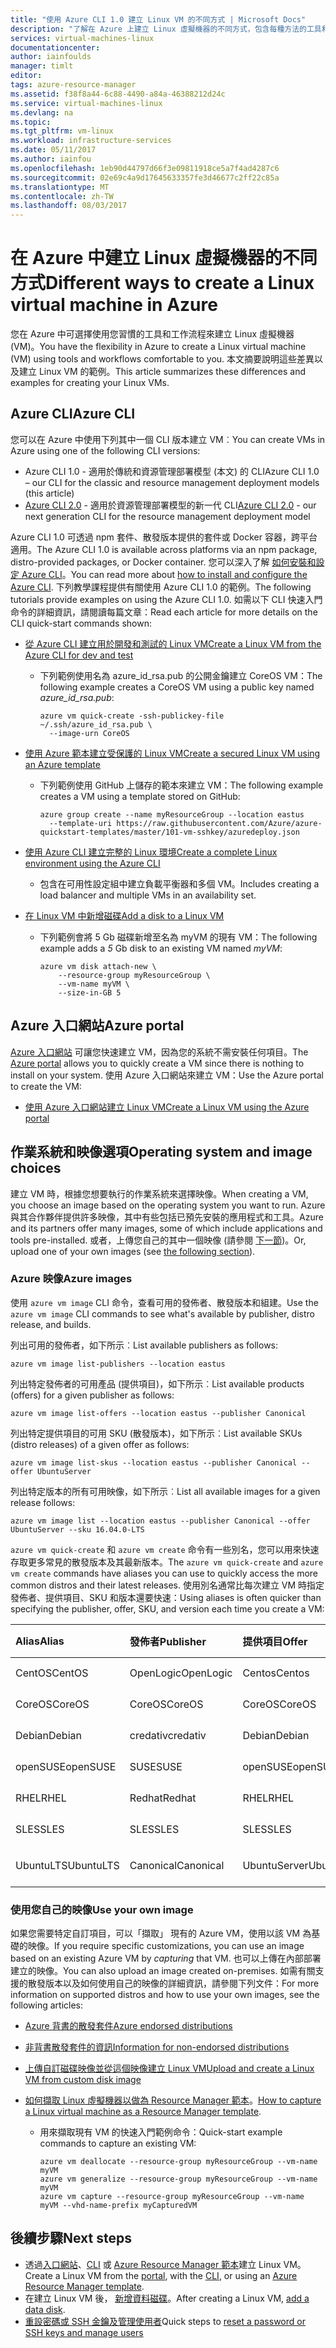 ```yaml
---
title: "使用 Azure CLI 1.0 建立 Linux VM 的不同方式 | Microsoft Docs"
description: "了解在 Azure 上建立 Linux 虛擬機器的不同方式，包含每種方法的工具和教學課程連結。"
services: virtual-machines-linux
documentationcenter: 
author: iainfoulds
manager: timlt
editor: 
tags: azure-resource-manager
ms.assetid: f38f8a44-6c88-4490-a84a-46388212d24c
ms.service: virtual-machines-linux
ms.devlang: na
ms.topic: 
ms.tgt_pltfrm: vm-linux
ms.workload: infrastructure-services
ms.date: 05/11/2017
ms.author: iainfou
ms.openlocfilehash: 1eb90d44797d66f3e09811918ce5a7f4ad4287c6
ms.sourcegitcommit: 02e69c4a9d17645633357fe3d46677c2ff22c85a
ms.translationtype: MT
ms.contentlocale: zh-TW
ms.lasthandoff: 08/03/2017
---
```

# <a name="different-ways-to-create-a-linux-virtual-machine-in-azure"></a><span data-ttu-id="3609b-103">在 Azure 中建立 Linux 虛擬機器的不同方式</span><span class="sxs-lookup"><span data-stu-id="3609b-103">Different ways to create a Linux virtual machine in Azure</span></span>
<span data-ttu-id="3609b-104">您在 Azure 中可選擇使用您習慣的工具和工作流程來建立 Linux 虛擬機器 (VM)。</span><span class="sxs-lookup"><span data-stu-id="3609b-104">You have the flexibility in Azure to create a Linux virtual machine (VM) using tools and workflows comfortable to you.</span></span> <span data-ttu-id="3609b-105">本文摘要說明這些差異以及建立 Linux VM 的範例。</span><span class="sxs-lookup"><span data-stu-id="3609b-105">This article summarizes these differences and examples for creating your Linux VMs.</span></span>

## <a name="azure-cli"></a><span data-ttu-id="3609b-106">Azure CLI</span><span class="sxs-lookup"><span data-stu-id="3609b-106">Azure CLI</span></span>
<span data-ttu-id="3609b-107">您可以在 Azure 中使用下列其中一個 CLI 版本建立 VM︰</span><span class="sxs-lookup"><span data-stu-id="3609b-107">You can create VMs in Azure using one of the following CLI versions:</span></span>

- <span data-ttu-id="3609b-108">Azure CLI 1.0 - 適用於傳統和資源管理部署模型 (本文) 的 CLI</span><span class="sxs-lookup"><span data-stu-id="3609b-108">Azure CLI 1.0 – our CLI for the classic and resource management deployment models (this article)</span></span>
- <span data-ttu-id="3609b-109">[Azure CLI 2.0](../windows/creation-choices.md) - 適用於資源管理部署模型的新一代 CLI</span><span class="sxs-lookup"><span data-stu-id="3609b-109">[Azure CLI 2.0](../windows/creation-choices.md) - our next generation CLI for the resource management deployment model</span></span>

<span data-ttu-id="3609b-110">Azure CLI 1.0 可透過 npm 套件、散發版本提供的套件或 Docker 容器，跨平台適用。</span><span class="sxs-lookup"><span data-stu-id="3609b-110">The Azure CLI 1.0 is available across platforms via an npm package, distro-provided packages, or Docker container.</span></span> <span data-ttu-id="3609b-111">您可以深入了解 [如何安裝和設定 Azure CLI](../../cli-install-nodejs.md)。</span><span class="sxs-lookup"><span data-stu-id="3609b-111">You can read more about [how to install and configure the Azure CLI](../../cli-install-nodejs.md).</span></span> <span data-ttu-id="3609b-112">下列教學課程提供有關使用 Azure CLI 1.0 的範例。</span><span class="sxs-lookup"><span data-stu-id="3609b-112">The following tutorials provide examples on using the Azure CLI 1.0.</span></span> <span data-ttu-id="3609b-113">如需以下 CLI 快速入門命令的詳細資訊，請閱讀每篇文章：</span><span class="sxs-lookup"><span data-stu-id="3609b-113">Read each article for more details on the CLI quick-start commands shown:</span></span>

* [<span data-ttu-id="3609b-114">從 Azure CLI 建立用於開發和測試的 Linux VM</span><span class="sxs-lookup"><span data-stu-id="3609b-114">Create a Linux VM from the Azure CLI for dev and test</span></span>](quick-create-cli-nodejs.md)
  
  * <span data-ttu-id="3609b-115">下列範例使用名為 azure_id_rsa.pub 的公開金鑰建立 CoreOS VM：</span><span class="sxs-lookup"><span data-stu-id="3609b-115">The following example creates a CoreOS VM using a public key named *azure_id_rsa.pub*:</span></span>
    
    ```azurecli
    azure vm quick-create -ssh-publickey-file ~/.ssh/azure_id_rsa.pub \
      --image-urn CoreOS
    ```
* [<span data-ttu-id="3609b-116">使用 Azure 範本建立受保護的 Linux VM</span><span class="sxs-lookup"><span data-stu-id="3609b-116">Create a secured Linux VM using an Azure template</span></span>](create-ssh-secured-vm-from-template.md)
  
  * <span data-ttu-id="3609b-117">下列範例使用 GitHub 上儲存的範本來建立 VM：</span><span class="sxs-lookup"><span data-stu-id="3609b-117">The following example creates a VM using a template stored on GitHub:</span></span>
    
    ```azurecli
    azure group create --name myResourceGroup --location eastus 
      --template-uri https://raw.githubusercontent.com/Azure/azure-quickstart-templates/master/101-vm-sshkey/azuredeploy.json
    ```
* [<span data-ttu-id="3609b-118">使用 Azure CLI 建立完整的 Linux 環境</span><span class="sxs-lookup"><span data-stu-id="3609b-118">Create a complete Linux environment using the Azure CLI</span></span>](create-cli-complete-nodejs.md)
  
  * <span data-ttu-id="3609b-119">包含在可用性設定組中建立負載平衡器和多個 VM。</span><span class="sxs-lookup"><span data-stu-id="3609b-119">Includes creating a load balancer and multiple VMs in an availability set.</span></span>
* [<span data-ttu-id="3609b-120">在 Linux VM 中新增磁碟</span><span class="sxs-lookup"><span data-stu-id="3609b-120">Add a disk to a Linux VM</span></span>](add-disk.md)
  
  * <span data-ttu-id="3609b-121">下列範例會將 5 Gb 磁碟新增至名為 myVM 的現有 VM：</span><span class="sxs-lookup"><span data-stu-id="3609b-121">The following example adds a *5* Gb disk to an existing VM named *myVM*:</span></span>
    
    ```azurecli
    azure vm disk attach-new \
        --resource-group myResourceGroup \
        --vm-name myVM \
        --size-in-GB 5
    ```

## <a name="azure-portal"></a><span data-ttu-id="3609b-122">Azure 入口網站</span><span class="sxs-lookup"><span data-stu-id="3609b-122">Azure portal</span></span>
<span data-ttu-id="3609b-123">[Azure 入口網站](https://portal.azure.com) 可讓您快速建立 VM，因為您的系統不需安裝任何項目。</span><span class="sxs-lookup"><span data-stu-id="3609b-123">The [Azure portal](https://portal.azure.com) allows you to quickly create a VM since there is nothing to install on your system.</span></span> <span data-ttu-id="3609b-124">使用 Azure 入口網站來建立 VM：</span><span class="sxs-lookup"><span data-stu-id="3609b-124">Use the Azure portal to create the VM:</span></span>

* [<span data-ttu-id="3609b-125">使用 Azure 入口網站建立 Linux VM</span><span class="sxs-lookup"><span data-stu-id="3609b-125">Create a Linux VM using the Azure portal</span></span>](quick-create-portal.md) 

## <a name="operating-system-and-image-choices"></a><span data-ttu-id="3609b-126">作業系統和映像選項</span><span class="sxs-lookup"><span data-stu-id="3609b-126">Operating system and image choices</span></span>
<span data-ttu-id="3609b-127">建立 VM 時，根據您想要執行的作業系統來選擇映像。</span><span class="sxs-lookup"><span data-stu-id="3609b-127">When creating a VM, you choose an image based on the operating system you want to run.</span></span> <span data-ttu-id="3609b-128">Azure 與其合作夥伴提供許多映像，其中有些包括已預先安裝的應用程式和工具。</span><span class="sxs-lookup"><span data-stu-id="3609b-128">Azure and its partners offer many images, some of which include applications and tools pre-installed.</span></span> <span data-ttu-id="3609b-129">或者，上傳您自己的其中一個映像 (請參閱 [下一節](#use-your-own-image))。</span><span class="sxs-lookup"><span data-stu-id="3609b-129">Or, upload one of your own images (see [the following section](#use-your-own-image)).</span></span>

### <a name="azure-images"></a><span data-ttu-id="3609b-130">Azure 映像</span><span class="sxs-lookup"><span data-stu-id="3609b-130">Azure images</span></span>
<span data-ttu-id="3609b-131">使用 `azure vm image` CLI 命令，查看可用的發佈者、散發版本和組建。</span><span class="sxs-lookup"><span data-stu-id="3609b-131">Use the `azure vm image` CLI commands to see what's available by publisher, distro release, and builds.</span></span>

<span data-ttu-id="3609b-132">列出可用的發佈者，如下所示︰</span><span class="sxs-lookup"><span data-stu-id="3609b-132">List available publishers as follows:</span></span>

```azurecli
azure vm image list-publishers --location eastus
```

<span data-ttu-id="3609b-133">列出特定發佈者的可用產品 (提供項目)，如下所示︰</span><span class="sxs-lookup"><span data-stu-id="3609b-133">List available products (offers) for a given publisher as follows:</span></span>

```azurecli
azure vm image list-offers --location eastus --publisher Canonical
```

<span data-ttu-id="3609b-134">列出特定提供項目的可用 SKU (散發版本)，如下所示︰</span><span class="sxs-lookup"><span data-stu-id="3609b-134">List available SKUs (distro releases) of a given offer as follows:</span></span>

```azurecli
azure vm image list-skus --location eastus --publisher Canonical --offer UbuntuServer
```

<span data-ttu-id="3609b-135">列出特定版本的所有可用映像，如下所示︰</span><span class="sxs-lookup"><span data-stu-id="3609b-135">List all available images for a given release follows:</span></span>

```azurecli
azure vm image list --location eastus --publisher Canonical --offer UbuntuServer --sku 16.04.0-LTS
```

<span data-ttu-id="3609b-136">`azure vm quick-create` 和 `azure vm create` 命令有一些別名，您可以用來快速存取更多常見的散發版本及其最新版本。</span><span class="sxs-lookup"><span data-stu-id="3609b-136">The `azure vm quick-create` and `azure vm create` commands have aliases you can use to quickly access the more common distros and their latest releases.</span></span> <span data-ttu-id="3609b-137">使用別名通常比每次建立 VM 時指定發佈者、提供項目、SKU 和版本還要快速：</span><span class="sxs-lookup"><span data-stu-id="3609b-137">Using aliases is often quicker than specifying the publisher, offer, SKU, and version each time you create a VM:</span></span>

| <span data-ttu-id="3609b-138">Alias</span><span class="sxs-lookup"><span data-stu-id="3609b-138">Alias</span></span> | <span data-ttu-id="3609b-139">發佈者</span><span class="sxs-lookup"><span data-stu-id="3609b-139">Publisher</span></span> | <span data-ttu-id="3609b-140">提供項目</span><span class="sxs-lookup"><span data-stu-id="3609b-140">Offer</span></span> | <span data-ttu-id="3609b-141">SKU</span><span class="sxs-lookup"><span data-stu-id="3609b-141">SKU</span></span> | <span data-ttu-id="3609b-142">版本</span><span class="sxs-lookup"><span data-stu-id="3609b-142">Version</span></span> |
|:--- |:--- |:--- |:--- |:--- |
| <span data-ttu-id="3609b-143">CentOS</span><span class="sxs-lookup"><span data-stu-id="3609b-143">CentOS</span></span> |<span data-ttu-id="3609b-144">OpenLogic</span><span class="sxs-lookup"><span data-stu-id="3609b-144">OpenLogic</span></span> |<span data-ttu-id="3609b-145">Centos</span><span class="sxs-lookup"><span data-stu-id="3609b-145">Centos</span></span> |<span data-ttu-id="3609b-146">7.2</span><span class="sxs-lookup"><span data-stu-id="3609b-146">7.2</span></span> |<span data-ttu-id="3609b-147">最新</span><span class="sxs-lookup"><span data-stu-id="3609b-147">latest</span></span> |
| <span data-ttu-id="3609b-148">CoreOS</span><span class="sxs-lookup"><span data-stu-id="3609b-148">CoreOS</span></span> |<span data-ttu-id="3609b-149">CoreOS</span><span class="sxs-lookup"><span data-stu-id="3609b-149">CoreOS</span></span> |<span data-ttu-id="3609b-150">CoreOS</span><span class="sxs-lookup"><span data-stu-id="3609b-150">CoreOS</span></span> |<span data-ttu-id="3609b-151">Stable</span><span class="sxs-lookup"><span data-stu-id="3609b-151">Stable</span></span> |<span data-ttu-id="3609b-152">最新</span><span class="sxs-lookup"><span data-stu-id="3609b-152">latest</span></span> |
| <span data-ttu-id="3609b-153">Debian</span><span class="sxs-lookup"><span data-stu-id="3609b-153">Debian</span></span> |<span data-ttu-id="3609b-154">credativ</span><span class="sxs-lookup"><span data-stu-id="3609b-154">credativ</span></span> |<span data-ttu-id="3609b-155">Debian</span><span class="sxs-lookup"><span data-stu-id="3609b-155">Debian</span></span> |<span data-ttu-id="3609b-156">8</span><span class="sxs-lookup"><span data-stu-id="3609b-156">8</span></span> |<span data-ttu-id="3609b-157">最新</span><span class="sxs-lookup"><span data-stu-id="3609b-157">latest</span></span> |
| <span data-ttu-id="3609b-158">openSUSE</span><span class="sxs-lookup"><span data-stu-id="3609b-158">openSUSE</span></span> |<span data-ttu-id="3609b-159">SUSE</span><span class="sxs-lookup"><span data-stu-id="3609b-159">SUSE</span></span> |<span data-ttu-id="3609b-160">openSUSE</span><span class="sxs-lookup"><span data-stu-id="3609b-160">openSUSE</span></span> |<span data-ttu-id="3609b-161">13.2</span><span class="sxs-lookup"><span data-stu-id="3609b-161">13.2</span></span> |<span data-ttu-id="3609b-162">最新</span><span class="sxs-lookup"><span data-stu-id="3609b-162">latest</span></span> |
| <span data-ttu-id="3609b-163">RHEL</span><span class="sxs-lookup"><span data-stu-id="3609b-163">RHEL</span></span> |<span data-ttu-id="3609b-164">Redhat</span><span class="sxs-lookup"><span data-stu-id="3609b-164">Redhat</span></span> |<span data-ttu-id="3609b-165">RHEL</span><span class="sxs-lookup"><span data-stu-id="3609b-165">RHEL</span></span> |<span data-ttu-id="3609b-166">7.2</span><span class="sxs-lookup"><span data-stu-id="3609b-166">7.2</span></span> |<span data-ttu-id="3609b-167">最新</span><span class="sxs-lookup"><span data-stu-id="3609b-167">latest</span></span> |
| <span data-ttu-id="3609b-168">SLES</span><span class="sxs-lookup"><span data-stu-id="3609b-168">SLES</span></span> |<span data-ttu-id="3609b-169">SLES</span><span class="sxs-lookup"><span data-stu-id="3609b-169">SLES</span></span> |<span data-ttu-id="3609b-170">SLES</span><span class="sxs-lookup"><span data-stu-id="3609b-170">SLES</span></span> |<span data-ttu-id="3609b-171">12-SP1</span><span class="sxs-lookup"><span data-stu-id="3609b-171">12-SP1</span></span> |<span data-ttu-id="3609b-172">最新</span><span class="sxs-lookup"><span data-stu-id="3609b-172">latest</span></span> |
| <span data-ttu-id="3609b-173">UbuntuLTS</span><span class="sxs-lookup"><span data-stu-id="3609b-173">UbuntuLTS</span></span> |<span data-ttu-id="3609b-174">Canonical</span><span class="sxs-lookup"><span data-stu-id="3609b-174">Canonical</span></span> |<span data-ttu-id="3609b-175">UbuntuServer</span><span class="sxs-lookup"><span data-stu-id="3609b-175">UbuntuServer</span></span> |<span data-ttu-id="3609b-176">14.04.4-LTS</span><span class="sxs-lookup"><span data-stu-id="3609b-176">14.04.4-LTS</span></span> |<span data-ttu-id="3609b-177">最新</span><span class="sxs-lookup"><span data-stu-id="3609b-177">latest</span></span> |

### <a name="use-your-own-image"></a><span data-ttu-id="3609b-178">使用您自己的映像</span><span class="sxs-lookup"><span data-stu-id="3609b-178">Use your own image</span></span>
<span data-ttu-id="3609b-179">如果您需要特定自訂項目，可以「擷取」  現有的 Azure VM，使用以該 VM 為基礎的映像。</span><span class="sxs-lookup"><span data-stu-id="3609b-179">If you require specific customizations, you can use an image based on an existing Azure VM by *capturing* that VM.</span></span> <span data-ttu-id="3609b-180">也可以上傳在內部部署建立的映像。</span><span class="sxs-lookup"><span data-stu-id="3609b-180">You can also upload an image created on-premises.</span></span> <span data-ttu-id="3609b-181">如需有關支援的散發版本以及如何使用自己的映像的詳細資訊，請參閱下列文件：</span><span class="sxs-lookup"><span data-stu-id="3609b-181">For more information on supported distros and how to use your own images, see the following articles:</span></span>

* [<span data-ttu-id="3609b-182">Azure 背書的散發套件</span><span class="sxs-lookup"><span data-stu-id="3609b-182">Azure endorsed distributions</span></span>](endorsed-distros.md)
* [<span data-ttu-id="3609b-183">非背書散發套件的資訊</span><span class="sxs-lookup"><span data-stu-id="3609b-183">Information for non-endorsed distributions</span></span>](create-upload-generic.md)
* [<span data-ttu-id="3609b-184">上傳自訂磁碟映像並從這個映像建立 Linux VM</span><span class="sxs-lookup"><span data-stu-id="3609b-184">Upload and create a Linux VM from custom disk image</span></span>](upload-vhd.md)
* <span data-ttu-id="3609b-185">[如何擷取 Linux 虛擬機器以做為 Resource Manager 範本](capture-image.md)。</span><span class="sxs-lookup"><span data-stu-id="3609b-185">[How to capture a Linux virtual machine as a Resource Manager template](capture-image.md).</span></span>
  
  * <span data-ttu-id="3609b-186">用來擷取現有 VM 的快速入門範例命令：</span><span class="sxs-lookup"><span data-stu-id="3609b-186">Quick-start example commands to capture an existing VM:</span></span>
    
    ```azurecli
    azure vm deallocate --resource-group myResourceGroup --vm-name myVM
    azure vm generalize --resource-group myResourceGroup --vm-name myVM
    azure vm capture --resource-group myResourceGroup --vm-name myVM --vhd-name-prefix myCapturedVM
    ```

## <a name="next-steps"></a><span data-ttu-id="3609b-187">後續步驟</span><span class="sxs-lookup"><span data-stu-id="3609b-187">Next steps</span></span>
* <span data-ttu-id="3609b-188">透過[入口網站](quick-create-portal.md)、[CLI](quick-create-cli.md) 或 [Azure Resource Manager 範本](../windows/cli-deploy-templates.md)建立 Linux VM。</span><span class="sxs-lookup"><span data-stu-id="3609b-188">Create a Linux VM from the [portal](quick-create-portal.md), with the [CLI](quick-create-cli.md), or using an [Azure Resource Manager template](../windows/cli-deploy-templates.md).</span></span>
* <span data-ttu-id="3609b-189">在建立 Linux VM 後， [新增資料磁碟](add-disk.md)。</span><span class="sxs-lookup"><span data-stu-id="3609b-189">After creating a Linux VM, [add a data disk](add-disk.md).</span></span>
* <span data-ttu-id="3609b-190">[重設密碼或 SSH 金鑰及管理使用者](using-vmaccess-extension.md)</span><span class="sxs-lookup"><span data-stu-id="3609b-190">Quick steps to [reset a password or SSH keys and manage users](using-vmaccess-extension.md)</span></span>

